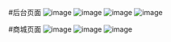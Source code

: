#后台页面
![image](https://github.com/user-attachments/assets/2c23f2f7-bfa2-4de0-904f-67b74175524d)
![image](https://github.com/user-attachments/assets/2c2f0ab5-ee20-4412-94b5-9ffed8a47026)
![image](https://github.com/user-attachments/assets/3e05bf0c-9dcb-4afc-ba61-f305702f5156)
![image](https://github.com/user-attachments/assets/b60c1a33-4a23-492c-8a08-99826032cda3)

#商城页面
![image](https://github.com/user-attachments/assets/93106c22-c97b-47de-a669-0822dca5371b)
![image](https://github.com/user-attachments/assets/5411e064-7b25-4ee8-b9af-05e89a67ba79)
![image](https://github.com/user-attachments/assets/39d0778d-128d-42be-b0c9-e8005fb7f94c)
